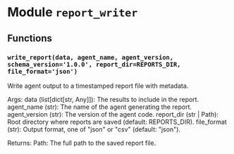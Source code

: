 # Module `report_writer`

## Functions

### `write_report(data, agent_name, agent_version, schema_version='1.0.0', report_dir=REPORTS_DIR, file_format='json')`

Write agent output to a timestamped report file with metadata.

Args:
    data (list[dict[str, Any]]): The results to include in the report.
    agent_name (str): The name of the agent generating the report.
    agent_version (str): The version of the agent code.
    report_dir (str | Path): Root directory where reports are saved (default: REPORTS_DIR).
    file_format (str): Output format, one of "json" or "csv" (default: "json").

Returns:
    Path: The full path to the saved report file.
